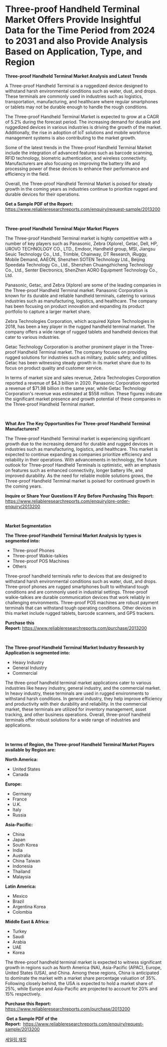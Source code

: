 <p><h1>Three-proof Handheld Terminal Market Offers Provide Insightful Data for the Time Period from 2024 to 2031 and also Provide Analysis Based on Application, Type, and Region</h1></p><p><strong>Three-proof Handheld Terminal Market Analysis and Latest Trends</strong></p>
<p><p>A Three-proof Handheld Terminal is a ruggedized device designed to withstand harsh environmental conditions such as water, dust, and drops. These terminals are commonly used in industries such as logistics, transportation, manufacturing, and healthcare where regular smartphones or tablets may not be durable enough to handle the rough conditions.</p><p>The Three-proof Handheld Terminal Market is expected to grow at a CAGR of 5.2% during the forecast period. The increasing demand for durable and ruggedized devices in various industries is driving the growth of the market. Additionally, the rise in adoption of IoT solutions and mobile workforce management systems is also contributing to the market growth.</p><p>Some of the latest trends in the Three-proof Handheld Terminal Market include the integration of advanced features such as barcode scanning, RFID technology, biometric authentication, and wireless connectivity. Manufacturers are also focusing on improving the battery life and processing power of these devices to enhance their performance and efficiency in the field.</p><p>Overall, the Three-proof Handheld Terminal Market is poised for steady growth in the coming years as industries continue to prioritize rugged and durable devices for their operations.</p></p>
<p><strong>Get a Sample PDF of the Report:&nbsp;</strong> <a href="https://www.reliableresearchreports.com/enquiry/request-sample/2013200">https://www.reliableresearchreports.com/enquiry/request-sample/2013200</a></p>
<p>&nbsp;</p>
<p><strong>Three-proof Handheld Terminal Major Market Players</strong></p>
<p><p>The Three-proof Handheld Terminal market is highly competitive with a number of key players such as Panasonic, Zebra (Xplore), Getac, Dell, HP, UROVO TECHNOLOGY CO., LTD., Emdoor, Handheld group, MSI, Jiangsu Seuic Technology Co., Ltd., Trimble, Chainway, DT Research, iRuggy, Mobile Demand, AAEON, Shenzhen SOTEN Technology Ltd., Beijing Speedata Technology Co., Ltd., Shenzhen Chuangzhicheng Technology Co., Ltd., Senter Electronics, ShenZhen AORO Equipment Technology Co., Ltd.</p><p>Panasonic, Getac, and Zebra (Xplore) are some of the leading companies in the Three-proof Handheld Terminal market. Panasonic Corporation is known for its durable and reliable handheld terminals, catering to various industries such as manufacturing, logistics, and healthcare. The company has been focusing on product innovation and expanding its product portfolio to capture a larger market share.</p><p>Zebra Technologies Corporation, which acquired Xplore Technologies in 2018, has been a key player in the rugged handheld terminal market. The company offers a wide range of rugged tablets and handheld devices that cater to various industries.</p><p>Getac Technology Corporation is another prominent player in the Three-proof Handheld Terminal market. The company focuses on providing rugged solutions for industries such as military, public safety, and utilities. Getac has been witnessing steady growth in its market share due to its focus on product quality and customer service.</p><p>In terms of market size and sales revenue, Zebra Technologies Corporation reported a revenue of $4.3 billion in 2020. Panasonic Corporation reported a revenue of $71.98 billion in the same year, while Getac Technology Corporation's revenue was estimated at $558 million. These figures indicate the significant market presence and growth potential of these companies in the Three-proof Handheld Terminal market.</p></p>
<p>&nbsp;</p>
<p><strong>What Are The Key Opportunities For Three-proof Handheld Terminal Manufacturers?</strong></p>
<p><p>The Three-proof Handheld Terminal market is experiencing significant growth due to the increasing demand for durable and rugged devices in industries such as manufacturing, logistics, and healthcare. This market is expected to continue expanding as companies prioritize efficiency and reliability in their operations. With advancements in technology, the future outlook for Three-proof Handheld Terminals is optimistic, with an emphasis on features such as enhanced connectivity, longer battery life, and improved durability. As the need for reliable mobile solutions grows, the Three-proof Handheld Terminal market is poised for continued growth in the coming years.</p></p>
<p><strong>Inquire or Share Your Questions If Any Before Purchasing This Report:</strong> <a href="https://www.reliableresearchreports.com/enquiry/pre-order-enquiry/2013200">https://www.reliableresearchreports.com/enquiry/pre-order-enquiry/2013200</a></p>
<p>&nbsp;</p>
<p><strong>Market Segmentation</strong></p>
<p><strong>The Three-proof Handheld Terminal Market Analysis by types is segmented into:</strong></p>
<p><ul><li>Three-proof Phones</li><li>Three-proof Walkie-talkies</li><li>Three-proof POS Machines</li><li>Others</li></ul></p>
<p><p>Three-proof handheld terminals refer to devices that are designed to withstand harsh environmental conditions such as water, dust, and drops. Three-proof phones are rugged smartphones built to withstand tough conditions and are commonly used in industrial settings. Three-proof walkie-talkies are durable communication devices that work reliably in challenging environments. Three-proof POS machines are robust payment terminals that can withstand tough operating conditions. Other devices in this market include rugged tablets, barcode scanners, and GPS trackers.</p></p>
<p><strong>Purchase this Report:&nbsp;</strong><a href="https://www.reliableresearchreports.com/purchase/2013200">https://www.reliableresearchreports.com/purchase/2013200</a></p>
<p>&nbsp;</p>
<p><strong>The Three-proof Handheld Terminal Market Industry Research by Application is segmented into:</strong></p>
<p><ul><li>Heavy Industry</li><li>General Industry</li><li>Commercial</li></ul></p>
<p><p>The three-proof handheld terminal market applications cater to various industries like heavy industry, general industry, and the commercial market. In heavy industry, these terminals are used in rugged environments to withstand harsh conditions. In general industry, they help improve efficiency and productivity with their durability and reliability. In the commercial market, these terminals are utilized for inventory management, asset tracking, and other business operations. Overall, three-proof handheld terminals offer robust solutions for a wide range of industries and applications.</p></p>
<p>&nbsp;</p>
<p><strong>In terms of Region, the Three-proof Handheld Terminal Market Players available by Region are:</strong></p>
<p>
    <p> <strong> North America: </strong>
        <ul>
            <li>United States</li>
            <li>Canada</li>
        </ul>
        </p> 
    <p> <strong> Europe: </strong>
        <ul>
            <li>Germany</li>
            <li>France</li>
            <li>U.K.</li>
            <li>Italy</li>
            <li>Russia</li>
        </ul>
        </p> 
    <p> <strong> Asia-Pacific: </strong>
        <ul>
            <li>China</li>
            <li>Japan</li>
            <li>South Korea</li>
            <li>India</li>
            <li>Australia</li>
            <li>China Taiwan</li>
            <li>Indonesia</li>
            <li>Thailand</li>
            <li>Malaysia</li>
        </ul>
        </p> 
    <p> <strong> Latin America: </strong>
        <ul>
            <li>Mexico</li>
            <li>Brazil</li>
            <li>Argentina Korea</li>
            <li>Colombia</li>
        </ul>
        </p> 
    <p> <strong> Middle East & Africa: </strong>
        <ul>
            <li>Turkey</li>
            <li>Saudi</li>
            <li>Arabia</li>
            <li>UAE</li>
            <li>Korea</li>
        </ul>
    </p>
    </p>
<p><p>The three-proof handheld terminal market is expected to witness significant growth in regions such as North America (NA), Asia-Pacific (APAC), Europe, United States (USA), and China. Among these regions, China is anticipated to dominate the market with a market share percentage valuation of 35%. Following closely behind, the USA is expected to hold a market share of 25%, while Europe and Asia-Pacific are projected to account for 20% and 15% respectively.</p></p>
<p><strong>Purchase this Report: </strong><a href="https://www.reliableresearchreports.com/purchase/2013200">https://www.reliableresearchreports.com/purchase/2013200</a></p>
<p>&nbsp;<strong>Get a Sample PDF of the Report:&nbsp;&nbsp;</strong><a href="https://www.reliableresearchreports.com/enquiry/request-sample/2013200">https://www.reliableresearchreports.com/enquiry/request-sample/2013200</a></p>
<p><strong></strong></p>
<p><p><a href="https://medium.com/@dallasrrellwg/sailing-jackets-%EC%8B%9C%EC%9E%A5-%EC%A0%84%EB%A7%9D-%EC%82%B0%EC%97%85-%EA%B0%9C%EC%9A%94-%EB%B0%8F-%EC%98%88%EC%B8%A1-2024%EB%85%84%EB%B6%80%ED%84%B0-2031%EB%85%84%EA%B9%8C%EC%A7%80-7d9c796e9f5e">세일링 재킷</a></p></p>